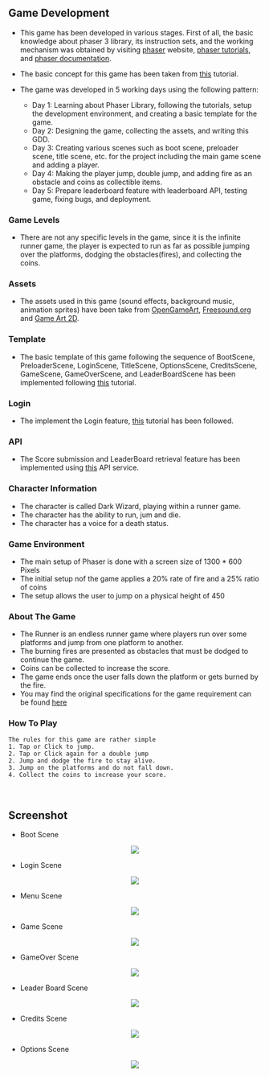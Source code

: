 ## Game Development
- This game has been developed in various stages. First of all, the basic knowledge about phaser 3 library, its instruction sets, and the working mechanism was obtained by visiting [phaser](https://phaser.io/) website, [phaser tutorials](https://phaser.io/tutorials/getting-started-phaser3), and [phaser documentation](https://photonstorm.github.io/phaser3-docs/).  
- The basic concept for this game has been taken from [this](https://www.emanueleferonato.com/tag/endless-runner/) tutorial.

- The game was developed in 5 working days using the following pattern:

  - Day 1: Learning about Phaser Library, following the tutorials, setup the development environment, and creating a basic template for the game.
  - Day 2: Designing the game, collecting the assets, and writing this GDD.
  - Day 3: Creating various scenes such as boot scene, preloader scene, title scene, etc. for the project including the main game scene and adding a player.
  - Day 4: Making the player jump, double jump, and adding fire as an obstacle and coins as collectible items.
  - Day 5: Prepare leaderboard feature with leaderboard API, testing game, fixing bugs, and deployment.

### Game Levels
- There are not any specific levels in the game, since it is the infinite runner game, the player is expected to run as far as possible jumping over the platforms, dodging the obstacles(fires), and collecting the coins.

### Assets
- The assets used in this game (sound effects, background music, animation sprites) have been take from [OpenGameArt](https://opengameart.org/), [Freesound.org](https://freesound.org/) and [Game Art 2D](https://www.gameart2d.com/freebies.html).

### Template

- The basic template of this game following the sequence of BootScene, PreloaderScene, LoginScene, TitleScene, OptionsScene, CreditsScene, GameScene, GameOverScene, and LeaderBoardScene has been implemented following [this](https://phasertutorials.com/creating-a-phaser-3-template-part-1/) tutorial.

### Login
- The implement the Login feature, [this](https://labs.phaser.io/view.html?src=src%5Cgame%20objects%5Cdom%20element%5Cinput%20test.js) tutorial has been followed.

### API
- The Score submission and LeaderBoard retrieval feature has been implemented using [this](https://www.notion.so/Leaderboard-API-service-24c0c3c116974ac49488d4eb0267ade3) API service.


### Character Information

- The character is called Dark Wizard, playing within a runner game.
- The character has the ability to run, jum and die.
- The character has a voice for a death status.

### Game Environment

- The main setup of Phaser is done with a screen size of 1300 * 600 Pixels
- The initial setup nof the game applies a 20% rate of fire and a 25% ratio of coins
- The setup allows the user to jump on a physical height of 450

### About The Game

- The Runner is an endless runner game where players run over some platforms and jump from one platform to another.
- The burning fires are presented as obstacles that must be dodged to continue the game.
- Coins can be collected to increase the score.  
- The game ends once the user falls down the platform or gets burned by the fire.
- You may find the original specifications for the game requirement can be found [here](https://www.notion.so/Platform-game-4a55a7d1fcc245bcb012c76814764712)


### How To Play

```
The rules for this game are rather simple
1. Tap or Click to jump.
2. Tap or Click again for a double jump
2. Jump and dodge the fire to stay alive.
3. Jump on the platforms and do not fall down.
4. Collect the coins to increase your score.
```

<br/>

## Screenshot

- Boot Scene

<p align="center">
  <img height="auto" src="../img/boot.png">
</p>


- Login Scene

<p align="center">
  <img height="auto" src="../img/login.png">
</p>

- Menu Scene

<p align="center">
  <img height="auto" src="../img/menu.png">
</p>


- Game Scene

<p align="center">
  <img height="auto" src="../img/game.png">
</p>


- GameOver Scene

<p align="center">
  <img height="auto" src="../img/gameover.png">
</p>


- Leader Board Scene
<p align="center">
  <img height="auto" src="../img/leaderboard.png">
</p>


- Credits Scene
<p align="center">
  <img height="auto" src="../img/credits.png">
</p>


- Options Scene
<p align="center">
  <img height="auto" src="../img/options.png">
</p>